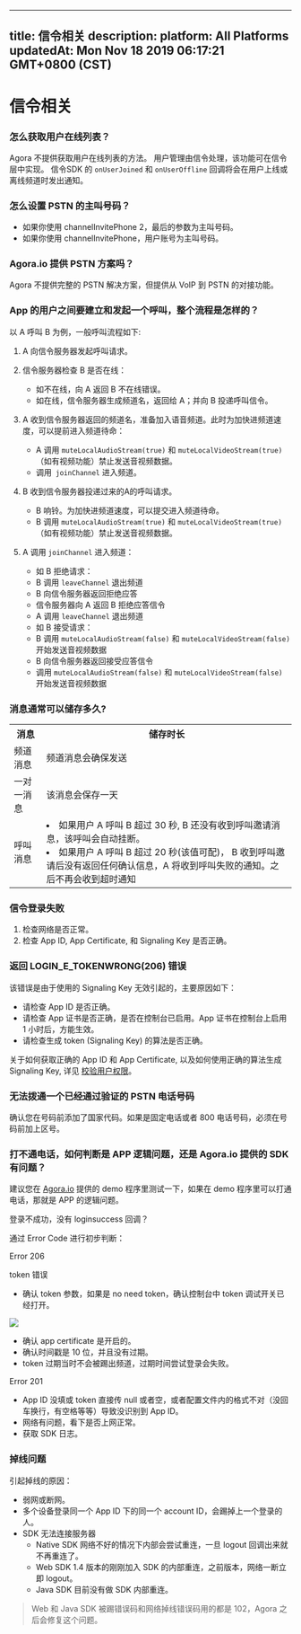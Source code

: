 
---
title: 信令相关
description: 
platform: All Platforms
updatedAt: Mon Nov 18 2019 06:17:21 GMT+0800 (CST)
---
# 信令相关
### 怎么获取用户在线列表？

Agora 不提供获取用户在线列表的方法。 用户管理由信令处理，该功能可在信令层中实现。 信令SDK 的 `onUserJoined` 和 `onUserOffline` 回调将会在用户上线或离线频道时发出通知。

### 怎么设置 PSTN 的主叫号码？

* 如果你使用 channelInvitePhone 2，最后的参数为主叫号码。
* 如果你使用 channelInvitePhone，用户账号为主叫号码。

### Agora.io 提供 PSTN 方案吗？

Agora 不提供完整的 PSTN 解决方案，但提供从 VoIP 到 PSTN 的对接功能。

### App 的用户之间要建立和发起一个呼叫，整个流程是怎样的？

以 A 呼叫 B 为例，一般呼叫流程如下:

1. A 向信令服务器发起呼叫请求。

2. 信令服务器检查 B 是否在线：
    * 如不在线，向 A 返回 B 不在线错误。
    * 如在线，信令服务器生成频道名，返回给 A；并向 B 投递呼叫信令。

3. A 收到信令服务器返回的频道名，准备加入语音频道。此时为加快进频道速度，可以提前进入频道待命：
    * A 调用 `muteLocalAudioStream(true)` 和 `muteLocalVideoStream(true)`（如有视频功能）禁止发送音视频数据。
    * 调用` joinChannel` 进入频道。

4. B 收到信令服务器投递过来的A的呼叫请求。
   * B 响铃。为加快进频道速度，可以提交进入频道待命。
   * B 调用 `muteLocalAudioStream(true)` 和 `muteLocalVideoStream(true)`（如有视频功能）禁止发送音视频数据。

5. A 调用 `joinChannel` 进入频道：
     - 如 B 拒绝请求：
    * B 调用 `leaveChannel` 退出频道
    * B 向信令服务器返回拒绝应答
    * 信令服务器向 A 返回 B 拒绝应答信令
    * A 调用 `leaveChannel` 退出频道
     - 如 B 接受请求：
    * B 调用 `muteLocalAudioStream(false)` 和 `muteLocalVideoStream(false)` 开始发送音视频数据
    * B 向信令服务器返回接受应答信令
    * 调用 `muteLocalAudioStream(false)` 和 `muteLocalVideoStream(false)` 开始发送音视频数据

### 消息通常可以储存多久?

<table>
  <tr>
    <th>消息</th>
    <th>储存时长</th>
  </tr>
  <tr>
    <td>频道消息</td>
    <td>频道消息会确保发送</td>
  </tr>
  <tr>
    <td>一对一消息</td>
    <td>该消息会保存一天</td>
  </tr>
  <tr>
    <td>呼叫消息</td>
    <td><li>如果用户 A 呼叫 B 超过 30 秒, B 还没有收到呼叫邀请消息，该呼叫会自动挂断。</li><li>如果用户 A 呼叫 B 超过 20 秒(该值可配)， B 收到呼叫邀请后没有返回任何确认信息，A 将收到呼叫失败的通知。之后不再会收到超时通知</li></td>
  </tr>
</table>

### 信令登录失败

1. 检查网络是否正常。
2. 检查 App ID, App Certificate, 和 Signaling Key 是否正确。

### 返回 LOGIN_E_TOKENWRONG(206) 错误

该错误是由于使用的 Signaling Key 无效引起的，主要原因如下：

* 请检查 App ID 是否正确。
* 请检查 App 证书是否正确，是否在控制台已启用。App 证书在控制台上启用 1 小时后，方能生效。
* 请检查生成 token (Signaling Key) 的算法是否正确。

关于如何获取正确的 App ID 和 App Certificate, 以及如何使用正确的算法生成 Signaling Key, 详见 [校验用户权限](../../cn/Agora%20Platform/key_signaling.md)。

### 无法拨通一个已经通过验证的 PSTN 电话号码

确认您在号码前添加了国家代码。如果是固定电话或者 800 电话号码，必须在号码前加上区号。

### 打不通电话，如何判断是 APP 逻辑问题，还是 Agora.io 提供的 SDK 有问题？

建议您在 [Agora.io](https://www.agora.io/cn/)  提供的 demo 程序里测试一下，如果在 demo 程序里可以打通电话，那就是 APP 的逻辑问题。

登录不成功，没有 loginsuccess 回调？

通过 Error Code 进行初步判断：

Error 206

token 错误

* 确认 token 参数，如果是 no need token，确认控制台中 token 调试开关已经打开。

![](https://web-cdn.agora.io/docs-files/1540453296247)

* 确认 app certificate 是开启的。
* 确认时间戳是 10 位，并且没有过期。
* token 过期当时不会被踢出频道，过期时间尝试登录会失败。

Error 201

* App ID 没填或 token 直接传 null 或者空，或者配置文件内的格式不对（没回车换行，有空格等等）导致没识别到 App ID。
* 网络有问题，看下是否上网正常。
* 获取 SDK 日志。

### 掉线问题

引起掉线的原因：

* 弱网或断网。
* 多个设备登录同一个 App ID 下的同一个 account ID，会踢掉上一个登录的人。
* SDK 无法连接服务器
   * Native SDK 网络不好的情况下内部会尝试重连，一旦 logout 回调出来就不再重连了。
   * Web SDK 1.4 版本的刚刚加入 SDK 的内部重连，之前版本，网络一断立即 logout。
   * Java SDK 目前没有做 SDK 内部重连。

> Web 和 Java SDK 被踢错误码和网络掉线错误码用的都是 102，Agora 之后会修复这个问题。

